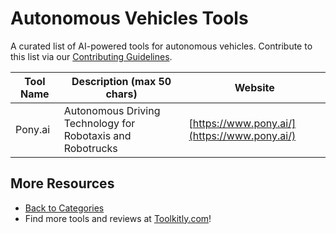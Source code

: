 # Autonomous Vehicles Tools

A curated list of AI-powered tools for autonomous vehicles. Contribute to this list via our [Contributing Guidelines](../CONTRIBUTING.md).

| Tool Name | Description (max 50 chars) | Website |
|-----------|----------------------------|---------|
| Pony.ai | Autonomous Driving Technology for Robotaxis and Robotrucks | [https://www.pony.ai/](https://www.pony.ai/) |

## More Resources
- [Back to Categories](https://github.com/ToolkitlyAI/awesome-ai-tools/blob/master/README.md)
- Find more tools and reviews at [Toolkitly.com](https://toolkitly.com)!
